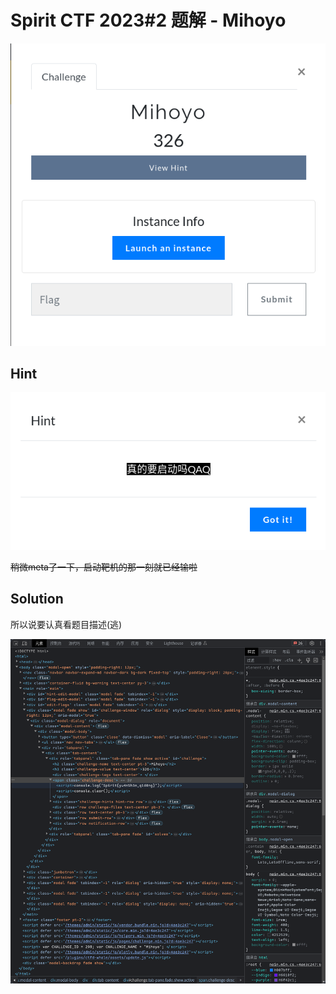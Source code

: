 # Spirit CTF 2023#2 题解 - Mihoyo
![](./img/mihoyo_desc.png)

Hint
---

![](./img/mihoyo_hint.png)

~~稍微meta了一下，启动靶机的那一刻就已经输啦~~

Solution
---

所以说要认真看题目描述(逃)

![](./img/mihoyo_solution.png)
